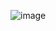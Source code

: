![image](https://github.com/yerasiju/flutter_topic6/assets/144224665/23cae9ea-d277-4e65-8394-db988f49ffb0)
